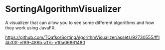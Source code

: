 # SortingAlgorithmVisualizer

A visualizer that can allow you to see some different algorithms and how they work using JavaFX.

https://github.com/TQafko/SortingAlgorithmVisualizer/assets/92730555/ff14b33f-ef89-486b-a17c-e10a06861480

